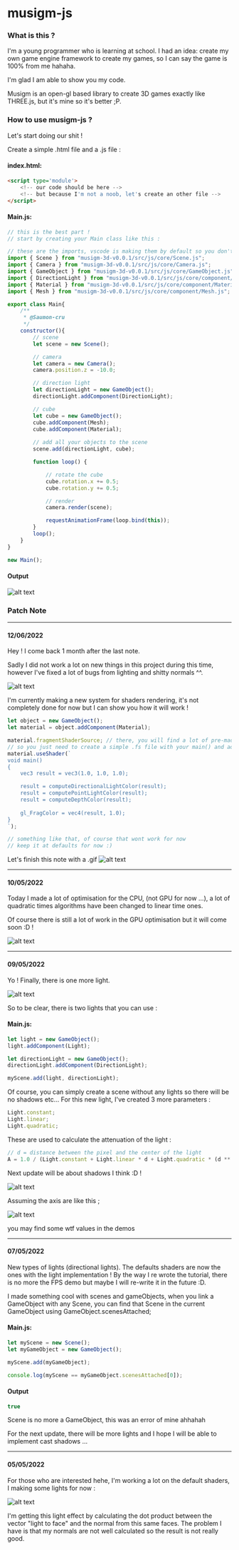 # musigm-js

### What is this ? ####

I'm a young programmer who is learning at school.
I had an idea: create my own game engine framework to create my games, so I can say the game is 100% from me hahaha.

I'm glad I am able to show you my code.

Musigm is an open-gl based library to create 3D games exactly like THREE.js, but it's mine so it's better ;P.

### How to use musigm-js ? ###
Let's start doing our shit !

Create a simple .html file and a .js file :

#### index.html: ####
```html
<script type='module'>
    <!-- our code should be here -->
    <!-- but because I'm not a noob, let's create an other file -->
</script>
```

#### Main.js: ####
```javascript
// this is the best part ! 
// start by creating your Main class like this :

// these are the imports, vscode is making them by default so you don't have to worry about them :D
import { Scene } from "musigm-3d-v0.0.1/src/js/core/Scene.js";
import { Camera } from "musigm-3d-v0.0.1/src/js/core/Camera.js";
import { GameObject } from "musigm-3d-v0.0.1/src/js/core/GameObject.js";
import { DirectionLight } from "musigm-3d-v0.0.1/src/js/core/component/DirectionLight.js";
import { Material } from "musigm-3d-v0.0.1/src/js/core/component/Material.js";
import { Mesh } from "musigm-3d-v0.0.1/src/js/core/component/Mesh.js";

export class Main{
    /**
     * @Saumon-cru  
     */
    constructor(){
        // scene
        let scene = new Scene();

        // camera
        let camera = new Camera();
        camera.position.z = -10.0;

        // direction light
        let directionLight = new GameObject();
        directionLight.addComponent(DirectionLight);

        // cube
        let cube = new GameObject();
        cube.addComponent(Mesh);
        cube.addComponent(Material);
        
        // add all your objects to the scene
        scene.add(directionLight, cube);

        function loop() {

            // rotate the cube
            cube.rotation.x += 0.5;
            cube.rotation.y += 0.5;

            // render
            camera.render(scene);

            requestAnimationFrame(loop.bind(this));
        }
        loop();
    }
}

new Main();
```


#### Output ####
![alt text](./images/demo.gif)

### Patch Note ###
--------------------------------------------------------------------------------------------------------------------------------
#### 12/06/2022 ####
Hey ! I come back 1 month after the last note.

Sadly I did not work a lot on new things in this project during this time, however I've fixed a lot of bugs from lighting and 
shitty normals ^^.

![alt text](./images/patch06.PNG)

I'm currently making a new system for shaders rendering, it's not completely done for now but I can show you how it will work !

```javascript
let object = new GameObject();
let material = object.addComponent(Material);

material.fragmentShaderSource; // there, you will find a lot of pre-made functions
// so you just need to create a simple .fs file with your main() and add it like this : 
material.useShader(`
void main()
{
    vec3 result = vec3(1.0, 1.0, 1.0);

    result = computeDirectionalLightColor(result);
    result = computePointLightColor(result);
    result = computeDepthColor(result);
    
    gl_FragColor = vec4(result, 1.0);
}
`);

// something like that, of course that wont work for now
// keep it at defaults for now :)
```

Let's finish this note with a .gif
![alt text](./images/patch07.gif)

--------------------------------------------------------------------------------------------------------------------------------

#### 10/05/2022 ####
Today I made a lot of optimisation for the CPU, (not GPU for now ...), a lot of quadratic times algorithms have been changed to linear time ones.

Of course there is still a lot of work in the GPU optimisation but it will come soon :D !

![alt text](./images/patch05.PNG)

--------------------------------------------------------------------------------------------------------------------------------

#### 09/05/2022 ####
Yo ! Finally, there is one more light. 

![alt text](./images/patch03.gif)

So to be clear, there is two lights that you can use :

#### Main.js: ####
```javascript
let light = new GameObject();
light.addComponent(Light);

let directionLight = new GameObject();
directionLight.addComponent(DirectionLight);

myScene.add(light, directionLight);
```

Of course, you can simply create a scene without any lights so there will be no shadows etc...
For this new light, I've created 3 more parameters : 

```javascript
Light.constant;
Light.linear;
Light.quadratic;
```

These are used to calculate the attenuation of the light :

```javascript
// d = distance between the pixel and the center of the light
A = 1.0 / (Light.constant + Light.linear * d + Light.quadratic * (d ** 2));
```

Next update will be about shadows I think :D ! 

![alt text](./images/patch04.PNG)

Assuming the axis are like this ;

![alt text](./images/axis-musigm.png)

you may find some wtf values in the demos

--------------------------------------------------------------------------------------------------------------------------------

#### 07/05/2022 ####
New types of lights (directional lights). The defaults shaders are now the ones with the light implementation !
By the way I re wrote the tutorial, there is no more the FPS demo but maybe I will re-write it in the future :D.

I made something cool with scenes and gameObjects, when you link a GameObject with any Scene, you can find that Scene in the current GameObject using GameObject.scenesAttached;

#### Main.js: ####
```javascript
let myScene = new Scene();
let myGameObject = new GameObject();

myScene.add(myGameObject);

console.log(myScene == myGameObject.scenesAttached[0]);
```
#### Output ####
```javascript
true
```

Scene is no more a GameObject, this was an error of mine ahhahah

For the next update, there will be more lights and I hope I will be able to implement cast shadows ...

--------------------------------------------------------------------------------------------------------------------------------

#### 05/05/2022 ####
For those who are interested hehe, I'm working a lot on the default shaders, I making some lights for now : 

![alt text](./images/patch02.gif)

I'm getting this light effect by calculating the dot product between the vector "light to face" and the normal from this same faces.
The problem I have is that my normals are not well calculated so the result is not really good.
